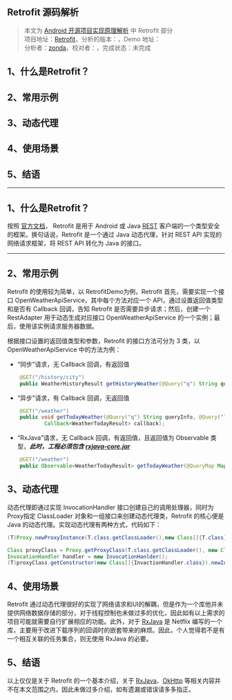 Retrofit 源码解析
----------------
> 本文为 [Android 开源项目实现原理解析](https://github.com/android-cn/android-open-project-analysis) 中 Retrofit 部分  
> 项目地址：[Retrofit](https://github.com/square/retrofit)，分析的版本：，Demo 地址：    
> 分析者：[zonda](https://github.com/zonda)，校对者：，完成状态：未完成   

## 1、什么是Retrofit？
## 2、常用示例
## 3、动态代理
## 4、使用场景
## 5、结语
***
## 1、什么是Retrofit？
按照 [官方文档](http://square.github.io/retrofit/)， Retrofit 是用于 Android 或 Java [REST](http://zh.wikipedia.org/wiki/REST) 客户端的一个类型安全的框架。换句话说，Retrofit 是一个通过 Java 动态代理，针对 REST API 实现的网络请求框架，将 REST API 转化为 Java 的接口。
***  
## 2、常用示例
Retrofit 的使用较为简单，以 RetrofitDemo为例，Retrofit 首先，需要实现一个接口 OpenWeatherApiService，其中每个方法对应一个 API，通过设置返回值类型和是否有 Callback 回调，告知 Retrofit 是否需要异步请求；然后，创建一个 RestAdapter 用于动态生成对应接口 OpenWeatherApiService 的一个实例；最后，使用该实例请求服务器数据。


根据接口设置的返回值类型和参数，Retrofit 的接口方法可分为 3 类，以 OpenWeatherApiService 中的方法为例：


 - “同步”请求，无 Callback 回调，有返回值


```java
    @GET("/history/city")
    public WeatherHistoryResult getHistoryWeather(@Query("q") String queryInfo);
```
 - “异步”请求，有 Callback 回调，无返回值


```java
    @GET("/weather")
    public void getTodayWeather(@Query("q") String queryInfo, @Query("lang") String language,
            Callback<WeatherTodayResult> callback);
```
 - “RxJava”请求，无 Callback 回调，有返回值，且返回值为 Observable 类型，***此时，工程必须包含 [rxjava-core.jar](http://search.maven.org/#search%7Cga%7C1%7Cg%3A%22com.netflix.rxjava%22%20AND%20a%3A%22rxjava-core%22)***
```java
    @GET("/weather")
    public Observable<WeatherTodayResult> getTodayWeather(@QueryMap Map<String, String> params);
```
## 3、动态代理


动态代理即通过实现 InvocationHandler 接口创建自己的调用处理器，同时为Proxy指定 ClassLoader 对象和一组接口来创建动态代理类，Retrofit 的核心便是 Java 的动态代理。实现动态代理有两种方式，代码如下：


```java
(T)Proxy.newProxyInstance(T.class.getClassLoader(),new Class[]{T.class}),new InvocationHanlder()); 
```


```java 
Class proxyClass = Proxy.getProxyClass(T.class.getClassLoader(), new Class[]{T.class}); 
InvocationHandler handler = new InvocationHanlder();
(T)proxyClass.getConstructor(new Class[]{InvactionHandler.class}).newInstance(new Object[]{handler});
```
## 4、使用场景


Retrofit 通过动态代理很好的实现了网络请求和UI的解耦，但是作为一个库他并未提供网络数据存储的部分，对于线程控制也未做过多的优化，因此如有以上需求的项目可能就需要自行扩展相应的功能。此外，对于 [RxJava](https://github.com/Netflix/RxJava/wiki) 是 Netflix 编写的一个库，主要用于改进下载序列的回调时的嵌套带来的麻烦。因此，个人觉得若不是有一个相互关联的任务集合，则无使用 RxJava 的必要。


## 5、结语

以上仅仅是关于 Retrofit 的一个基本介绍，关于 [RxJava](https://github.com/Netflix/RxJava/wiki)、[OkHttp](http://square.github.io/okhttp/) 等相关内容并不在本文范围之内，因此未做过多介绍，如有遗漏或错误请多多指正。


